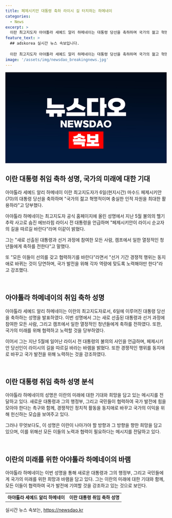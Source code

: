 ```yaml
---
title: 페제시키안 대통령 축하 라이시 길 터치하는 하메네이
categories:
  - News
excerpt: >
  이란 최고지도자 아야톨라 세예드 알리 하메네이는 대통령 당선을 축하하며 국가의 젊고 혁명적이며 충실한 인적 자원을 활용하라고 당부했다. 또한, 과거 대통령의 숨진 사고를 언급하며 새로운 대통령과 선거 과정에 참여한 모든 이들에게 축하를 전했고, 혁신과 협력을 강조했다. 여기에 이란 혁명수비대(IRGC) 사령관과 의회 의장도 당선인을 축하하며 협력 의지를 표명했다.
feature_text: >
  ## adskorea 실시간 뉴스 속보입니다.

  이란 최고지도자 아야톨라 세예드 알리 하메네이는 대통령 당선을 축하하며 국가의 젊고 혁명적이며 충실한 인적 자원을 활용하라고 당부했다. 또한, 과거 대통령의 숨진 사고를 언급하며 새로운 대통령과 선거 과정에 참여한 모든 이들에게 축하를 전했고, 혁신과 협력을 강조했다. 여기에 이란 혁명수비대(IRGC) 사령관과 의회 의장도 당선인을 축하하며 협력 의지를 표명했다.
image: '/assets/img/newsdao_breakingnews.jpg'
---
```


<p><img src="/assets/img/newsdao_breakingnews.jpg" alt="adskorea 속보" /></p>

<h2 data-ke-size="size26">이란 대통령 취임 축하 성명, 국가의 미래에 대한 기대</h2>

<p data-ke-size="size16">아야톨라 세예드 알리 하메네이 이란 최고지도자가 6일(현지시간) 마수드 페제시키안(70)의 대통령 당선을 축하하며 "국가의 젊고 혁명적이며 충실한 인적 자원을 최대한 활용하라"고 당부했다.</p>

<p data-ke-size="size16">아야톨라 하메네이는 최고지도자 공식 홈페이지에 올린 성명에서 지난 5월 불의의 헬기 추락 사고로 숨진 에브라힘 라이시 전 대통령을 언급하며 "페제시키안이 라이시 순교자의 길을 따르길 바란다"라며 이같이 밝혔다.</p>

<p data-ke-size="size16">그는 "새로 선출된 대통령과 선거 과정에 참여한 모든 사람, 캠프에서 일한 열정적인 청년들에게 축하를 전한다"고 말했다.</p>

<p data-ke-size="size16">또 "모든 이들이 선의를 갖고 협력하기를 바란다"라면서 "선거 기간 경쟁적 행위는 동지애로 바뀌는 것이 당연하며, 국가 발전을 위해 각자 역량에 맞도록 노력해야만 한다"라고 강조했다.</p>

<p data-ke-size="size16">&nbsp;</p>

<h2 data-ke-size="size24">아야톨라 하메네이의 취임 축하 성명</h2>

<p data-ke-size="size16">아야톨라 세예드 알리 하메네이는 이란의 최고지도자로서, 6일에 이루어진 대통령 당선을 축하하는 성명을 발표하였다. 이번 성명에서 그는 새로 선출된 대통령과 선거 과정에 참여한 모든 사람, 그리고 캠프에서 일한 열정적인 청년들에게 축하를 전하였다. 또한, 국가의 미래를 위해 협력하고 노력할 것을 당부하였다.</p>

<p data-ke-size="size16">이어서 그는 지난 5월에 일어난 라이시 전 대통령의 불의의 사인을 언급하며, 페제시키안 당선인이 라이시의 길을 따르길 바라는 바램을 밝혔다. 또한 경쟁적인 행위를 동지애로 바꾸고 국가 발전을 위해 노력하는 것을 강조하였다.</p>

<p data-ke-size="size16">&nbsp;</p>

<h2 data-ke-size="size24">이란 대통령 취임 축하 성명 분석</h2>

<p data-ke-size="size16">아야톨라 하메네이의 성명은 이란의 미래에 대한 기대와 희망을 담고 있는 메시지를 전달하고 있다. 새로운 대통령과 그의 행정부, 그리고 국민들이 협력하여 국가 발전에 힘을 모아야 한다는 촉구와 함께, 경쟁적인 정치적 활동을 동지애로 바꾸고 국가의 이익을 위해 헌신하는 모습을 보여주고 있다.</p>

<p data-ke-size="size16">그러나 무엇보다도, 이 성명은 이란이 나아가야 할 방향과 그 방향을 향한 희망을 담고 있으며, 이를 위해선 모든 이들의 노력과 협력이 필요하다는 메시지를 전달하고 있다.</p>

<p data-ke-size="size16">&nbsp;</p>

<h2 data-ke-size="size24">이란의 미래를 위한 아야톨라 하메네이의 바램</h2>

<p data-ke-size="size16">아야톨라 하메네이는 이번 성명을 통해 새로운 대통령과 그의 행정부, 그리고 국민들에게 국가의 미래를 위한 희망과 바램을 담고 있다. 그는 이란의 미래에 대한 기대와 함께, 모든 이들이 협력하여 국가 발전에 기여할 것을 강조하고 있는 것으로 보인다.</p>

<table>
    <tbody>
        <tr>
            <td style="text-align: center; height: 17px;"><b>아야톨라 세예드 알리 하메네이</b></td>
            <td style="text-align: center; height: 17px;"><b>이란 대통령 취임 축하 성명</b></td>
        </tr>
    </tbody>
</table>
실시간 뉴스 속보는, <a href="https://newsdao.kr" rel="dofollow">https://newsdao.kr</a>


